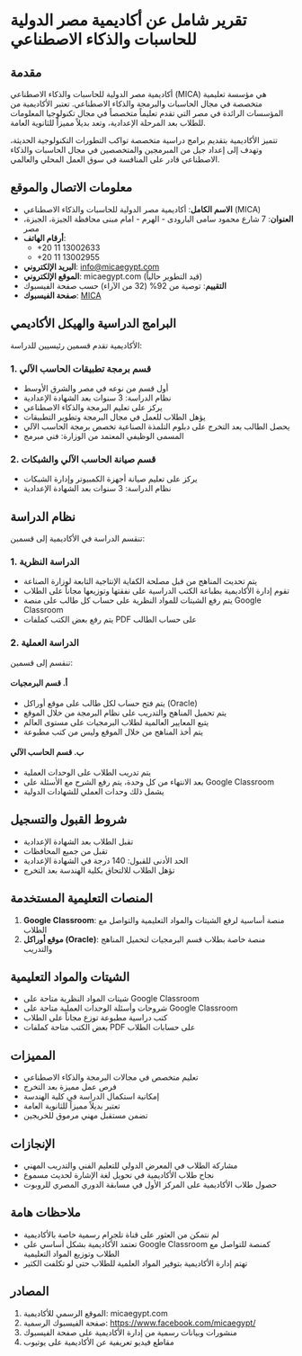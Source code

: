 # تقرير شامل عن أكاديمية مصر الدولية للحاسبات والذكاء الاصطناعي

## مقدمة

أكاديمية مصر الدولية للحاسبات والذكاء الاصطناعي (MICA) هي مؤسسة تعليمية متخصصة في مجال الحاسبات والبرمجة والذكاء الاصطناعي. تعتبر الأكاديمية من المؤسسات الرائدة في مصر التي تقدم تعليماً متخصصاً في مجال تكنولوجيا المعلومات للطلاب بعد المرحلة الإعدادية، وتعد بديلاً مميزاً للثانوية العامة.

تتميز الأكاديمية بتقديم برامج دراسية متخصصة تواكب التطورات التكنولوجية الحديثة، وتهدف إلى إعداد جيل من المبرمجين والمتخصصين في مجال الحاسبات والذكاء الاصطناعي قادر على المنافسة في سوق العمل المحلي والعالمي.

## معلومات الاتصال والموقع

- **الاسم الكامل**: أكاديمية مصر الدولية للحاسبات والذكاء الاصطناعي (MICA)
- **العنوان**: 7 شارع محمود سامى البارودى - الهرم - امام مبنى محافظة الجيزة، الجيزة، مصر
- **أرقام الهاتف**: 
  - +20 11 13002633
  - +20 11 13002955
- **البريد الإلكتروني**: info@micaegypt.com
- **الموقع الإلكتروني**: micaegypt.com (قيد التطوير حالياً)
- **التقييم**: توصية من 92% (32 من الآراء) حسب صفحة الفيسبوك
- **صفحة الفيسبوك**: [MICA](https://www.facebook.com/micaegypt/)

## البرامج الدراسية والهيكل الأكاديمي

الأكاديمية تقدم قسمين رئيسيين للدراسة:

### 1. قسم برمجة تطبيقات الحاسب الآلي

- أول قسم من نوعه في مصر والشرق الأوسط
- نظام الدراسة: 3 سنوات بعد الشهادة الإعدادية
- يركز على تعليم البرمجة والذكاء الاصطناعي
- يؤهل الطلاب للعمل في مجال البرمجة وتطوير التطبيقات
- يحصل الطالب بعد التخرج على دبلوم التلمذة الصناعية تخصص برمجة الحاسب الآلي
- المسمى الوظيفي المعتمد من الوزارة: فني مبرمج

### 2. قسم صيانة الحاسب الآلي والشبكات

- يركز على تعليم صيانة أجهزة الكمبيوتر وإدارة الشبكات
- نظام الدراسة: 3 سنوات بعد الشهادة الإعدادية

## نظام الدراسة

تنقسم الدراسة في الأكاديمية إلى قسمين:

### 1. الدراسة النظرية

- يتم تحديث المناهج من قبل مصلحة الكفاية الإنتاجية التابعة لوزارة الصناعة
- تقوم إدارة الأكاديمية بطباعة الكتب الدراسية على نفقتها وتوزيعها مجاناً على الطلاب
- يتم رفع الشيتات للمواد النظرية على حساب كل طالب على منصة Google Classroom
- يتم رفع بعض الكتب كملفات PDF على حساب الطالب

### 2. الدراسة العملية

تنقسم إلى قسمين:

#### أ. قسم البرمجيات

- يتم فتح حساب لكل طالب على موقع أوراكل (Oracle)
- يتم تحميل المناهج والتدريب على نظام البرمجة من خلال الموقع
- يتبع المعايير العالمية لطلاب البرمجيات على مستوى العالم
- يتم أخذ المناهج من خلال الموقع وليس من كتب مطبوعة

#### ب. قسم الحاسب الآلي

- يتم تدريب الطلاب على الوحدات العملية
- بعد الانتهاء من كل وحدة، يتم رفع الشرح مع الأسئلة على Google Classroom
- يشمل ذلك وحدات العملي للشهادات الدولية

## شروط القبول والتسجيل

- تقبل الطلاب بعد الشهادة الإعدادية
- تقبل من جميع المحافظات
- الحد الأدنى للقبول: 140 درجة في الشهادة الإعدادية
- تؤهل الطلاب للالتحاق بكلية الهندسة بعد التخرج

## المنصات التعليمية المستخدمة

1. **Google Classroom**: منصة أساسية لرفع الشيتات والمواد التعليمية والتواصل مع الطلاب
2. **موقع أوراكل (Oracle)**: منصة خاصة بطلاب قسم البرمجيات لتحميل المناهج والتدريب

## الشيتات والمواد التعليمية

- شيتات المواد النظرية متاحة على Google Classroom
- شروحات وأسئلة الوحدات العملية متاحة على Google Classroom
- كتب دراسية مطبوعة توزع مجاناً على الطلاب
- بعض الكتب متاحة كملفات PDF على حسابات الطلاب

## المميزات

- تعليم متخصص في مجالات البرمجة والذكاء الاصطناعي
- فرص عمل مميزة بعد التخرج
- إمكانية استكمال الدراسة في كلية الهندسة
- تعتبر بديلاً مميزاً للثانوية العامة
- تضمن مستقبل مهني مرموق للخريجين

## الإنجازات

- مشاركة الطلاب في المعرض الدولي للتعليم الفني والتدريب المهني
- نجاح طلاب الأكاديمية في تحويل لغة الإشارة لحديث مسموع
- حصول طلاب الأكاديمية على المركز الأول في مسابقة الدوري المصري للروبوت

## ملاحظات هامة

- لم نتمكن من العثور على قناة تلجرام رسمية خاصة بالأكاديمية
- تعتمد الأكاديمية بشكل أساسي على Google Classroom كمنصة للتواصل مع الطلاب وتوزيع المواد التعليمية
- تهتم إدارة الأكاديمية بتوفير المواد العلمية للطلاب حتى لو تكلفت الكثير

## المصادر

1. الموقع الرسمي للأكاديمية: micaegypt.com
2. صفحة الفيسبوك الرسمية: https://www.facebook.com/micaegypt/
3. منشورات وبيانات رسمية من إدارة الأكاديمية على صفحة الفيسبوك
4. مقاطع فيديو تعريفية عن الأكاديمية على يوتيوب
